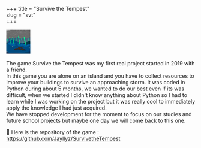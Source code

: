 +++
title = "Survive the Tempest"  
slug = "svt"	
+++

<img src="static/images/logo.jpg" alt="logo" id="logo"/> 
 
The game Survive the Tempest was my first real project started in 2019 with a friend.  
  In this game you are alone on an island and you have to collect resources to improve your buildings to survive an approaching storm.
It was coded in Python during about 5 months, we wanted to do our best even if its was difficult, when we started I didn't know anything 
about Python so I had to learn while I was working on the project but it was really cool to immediately apply the knowledge I had just acquired.   
  We have stopped development for the moment to focus on our studies and future school projects but maybe one day we will come back to this one.

📌 Here is the repository of the game : https://github.com/Jayllyz/SurvivetheTempest   

